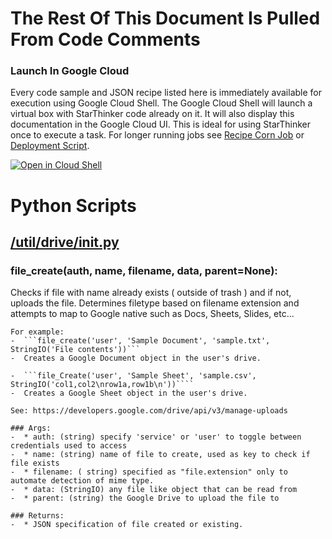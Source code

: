 # The Rest Of This Document Is Pulled From Code Comments

### Launch In Google Cloud

Every code sample and JSON recipe listed here is immediately available for execution using Google Cloud Shell.  The Google Cloud Shell will launch a virtual box with StarThinker code already on it.  It will also display this documentation in the Google Cloud UI.  This is ideal for using StarThinker once to execute a task.  For longer running jobs see [Recipe Corn Job](/cron/README.md) or [Deployment Script](/deploy/README.md).

[![Open in Cloud Shell](http://gstatic.com/cloudssh/images/open-btn.svg)](https://console.cloud.google.com/cloudshell/editor?cloudshell_git_repo=https%3A%2F%2Fgithub.com%2Fgoogle%2Fstarthinker&cloudshell_print=LAUNCH_RECIPE.txt&cloudshell_tutorial=util%2Fdrive%2FREADME.md)


# Python Scripts


## [/util/drive/__init__.py](/util/drive/__init__.py)



### file_create(auth, name, filename, data, parent=None):


   Checks if file with name already exists ( outside of trash ) and 
    if not, uploads the file.  Determines filetype based on filename extension
    and attempts to map to Google native such as Docs, Sheets, Slides, etc...

    For example:
    -  ```file_create('user', 'Sample Document', 'sample.txt', StringIO('File contents'))``` 
    -  Creates a Google Document object in the user's drive.

    -  ```file_Create('user', 'Sample Sheet', 'sample.csv', StringIO('col1,col2\nrow1a,row1b\n'))````
    -  Creates a Google Sheet object in the user's drive.

    See: https://developers.google.com/drive/api/v3/manage-uploads 

    ### Args:
    -  * auth: (string) specify 'service' or 'user' to toggle between credentials used to access
    -  * name: (string) name of file to create, used as key to check if file exists
    -  * filename: ( string) specified as "file.extension" only to automate detection of mime type.
    -  * data: (StringIO) any file like object that can be read from
    -  * parent: (string) the Google Drive to upload the file to

    ### Returns:
    -  * JSON specification of file created or existing.

    
